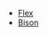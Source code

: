 * [Flex](https://westes.github.io/flex/manual/index.html)
* [Bison](https://www.gnu.org/software/bison/manual/)